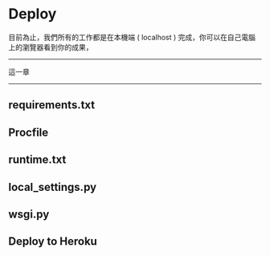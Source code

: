# Deploy

目前為止，我們所有的工作都是在本機端 ( localhost ) 完成，你可以在自己電腦上的瀏覽器看到你的成果，

---

這一章

---

## requirements.txt


## Procfile


## runtime.txt


## local_settings.py


## wsgi.py

## Deploy to Heroku
